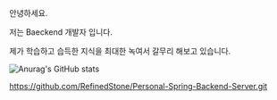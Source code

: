 안녕하세요.

저는 Baeckend 개발자 입니다.

제가 학습하고 습득한 지식을 최대한 녹여서 갈무리 해보고 있습니다.


![Anurag's GitHub stats](https://github-readme-stats.vercel.app/api?username=RefinedStone&show_icons=true&theme=transparent)

https://github.com/RefinedStone/Personal-Spring-Backend-Server.git
